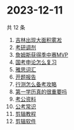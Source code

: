 # 2023-12-11

共 12 条

<!-- BEGIN ZHIHUSEARCH -->
<!-- 最后更新时间 Mon Dec 11 2023 14:10:19 GMT+0800 (China Standard Time) -->
1. [吉林出现大面积雾凇](https://www.zhihu.com/search?q=吉林出现大面积雾凇)
1. [考研调剂 ](https://www.zhihu.com/search?q=考研调剂 )
1. [詹姆斯获得季中赛MVP](https://www.zhihu.com/search?q=詹姆斯获得季中赛MVP)
1. [国考申论怎么复习](https://www.zhihu.com/search?q=国考申论怎么复习)
1. [雅思词汇](https://www.zhihu.com/search?q=雅思词汇)
1. [开题报告](https://www.zhihu.com/search?q=开题报告)
1. [行测怎么备考攻略](https://www.zhihu.com/search?q=行测怎么备考攻略)
1. [第一学历真的很重要吗](https://www.zhihu.com/search?q=第一学历真的很重要吗)
1. [考公资料](https://www.zhihu.com/search?q=考公资料)
1. [公考常识](https://www.zhihu.com/search?q=公考常识)
1. [剪辑教程](https://www.zhihu.com/search?q=剪辑教程)
1. [剪辑软件](https://www.zhihu.com/search?q=剪辑软件)
<!-- END ZHIHUSEARCH -->
